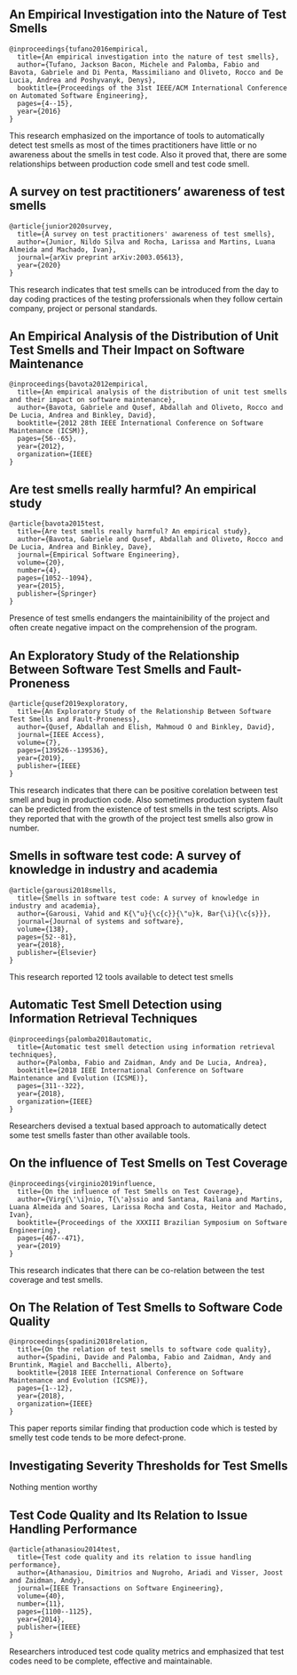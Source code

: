 ## An Empirical Investigation into the Nature of Test Smells
```
@inproceedings{tufano2016empirical,
  title={An empirical investigation into the nature of test smells},
  author={Tufano, Jackson Bacon, Michele and Palomba, Fabio and Bavota, Gabriele and Di Penta, Massimiliano and Oliveto, Rocco and De Lucia, Andrea and Poshyvanyk, Denys},
  booktitle={Proceedings of the 31st IEEE/ACM International Conference on Automated Software Engineering},
  pages={4--15},
  year={2016}
}
```
This research emphasized on the importance of tools to automatically detect test smells as most of the times practitioners have little or no awareness about the smells in test code. Also it proved that, there are some relationships between production code smell and test code smell.

## A survey on test practitioners’ awareness of test smells
```
@article{junior2020survey,
  title={A survey on test practitioners' awareness of test smells},
  author={Junior, Nildo Silva and Rocha, Larissa and Martins, Luana Almeida and Machado, Ivan},
  journal={arXiv preprint arXiv:2003.05613},
  year={2020}
}
```
This research indicates that test smells can be introduced from the day to day coding practices of the testing proferssionals when they follow certain company, project or personal standards. 


## An Empirical Analysis of the Distribution of Unit Test Smells and Their Impact on Software Maintenance
```
@inproceedings{bavota2012empirical,
  title={An empirical analysis of the distribution of unit test smells and their impact on software maintenance},
  author={Bavota, Gabriele and Qusef, Abdallah and Oliveto, Rocco and De Lucia, Andrea and Binkley, David},
  booktitle={2012 28th IEEE International Conference on Software Maintenance (ICSM)},
  pages={56--65},
  year={2012},
  organization={IEEE}
}
```

## Are test smells really harmful? An empirical study
```
@article{bavota2015test,
  title={Are test smells really harmful? An empirical study},
  author={Bavota, Gabriele and Qusef, Abdallah and Oliveto, Rocco and De Lucia, Andrea and Binkley, Dave},
  journal={Empirical Software Engineering},
  volume={20},
  number={4},
  pages={1052--1094},
  year={2015},
  publisher={Springer}
}
```

Presence of test smells endangers the maintainibility of the project and often create negative impact on the comprehension of the program.


## An Exploratory Study of the Relationship Between Software Test Smells and Fault-Proneness
```
@article{qusef2019exploratory,
  title={An Exploratory Study of the Relationship Between Software Test Smells and Fault-Proneness},
  author={Qusef, Abdallah and Elish, Mahmoud O and Binkley, David},
  journal={IEEE Access},
  volume={7},
  pages={139526--139536},
  year={2019},
  publisher={IEEE}
}
```
This research indicates that there can be positive corelation between test smell and bug in production code. Also sometimes production system fault can be predicted from the existence of test smells in the test scripts. Also they reported that with the growth of the project test smells also grow in number.

## Smells in software test code: A survey of knowledge in industry and academia
```
@article{garousi2018smells,
  title={Smells in software test code: A survey of knowledge in industry and academia},
  author={Garousi, Vahid and K{\"u}{\c{c}}{\"u}k, Bar{\i}{\c{s}}},
  journal={Journal of systems and software},
  volume={138},
  pages={52--81},
  year={2018},
  publisher={Elsevier}
}
```
This research reported 12 tools available to detect test smells

## Automatic Test Smell Detection using Information Retrieval Techniques
```
@inproceedings{palomba2018automatic,
  title={Automatic test smell detection using information retrieval techniques},
  author={Palomba, Fabio and Zaidman, Andy and De Lucia, Andrea},
  booktitle={2018 IEEE International Conference on Software Maintenance and Evolution (ICSME)},
  pages={311--322},
  year={2018},
  organization={IEEE}
}
```
Researchers devised a textual based approach to automatically detect some test smells faster than other available tools.

## On the influence of Test Smells on Test Coverage
```
@inproceedings{virginio2019influence,
  title={On the influence of Test Smells on Test Coverage},
  author={Virg{\'\i}nio, T{\'a}ssio and Santana, Railana and Martins, Luana Almeida and Soares, Larissa Rocha and Costa, Heitor and Machado, Ivan},
  booktitle={Proceedings of the XXXIII Brazilian Symposium on Software Engineering},
  pages={467--471},
  year={2019}
}
```
This research indicates that there can be co-relation between the test coverage and test smells. 

## On The Relation of Test Smells to Software Code Quality
```
@inproceedings{spadini2018relation,
  title={On the relation of test smells to software code quality},
  author={Spadini, Davide and Palomba, Fabio and Zaidman, Andy and Bruntink, Magiel and Bacchelli, Alberto},
  booktitle={2018 IEEE International Conference on Software Maintenance and Evolution (ICSME)},
  pages={1--12},
  year={2018},
  organization={IEEE}
}
```
This paper reports similar finding that production code which is tested by smelly test code tends to be more defect-prone.

## Investigating Severity Thresholds for Test Smells
Nothing mention worthy

## Test Code Quality and Its Relation to Issue Handling Performance
```
@article{athanasiou2014test,
  title={Test code quality and its relation to issue handling performance},
  author={Athanasiou, Dimitrios and Nugroho, Ariadi and Visser, Joost and Zaidman, Andy},
  journal={IEEE Transactions on Software Engineering},
  volume={40},
  number={11},
  pages={1100--1125},
  year={2014},
  publisher={IEEE}
}
```
Researchers introduced test code quality metrics and emphasized that test codes need to be complete, effective and maintainable. 




